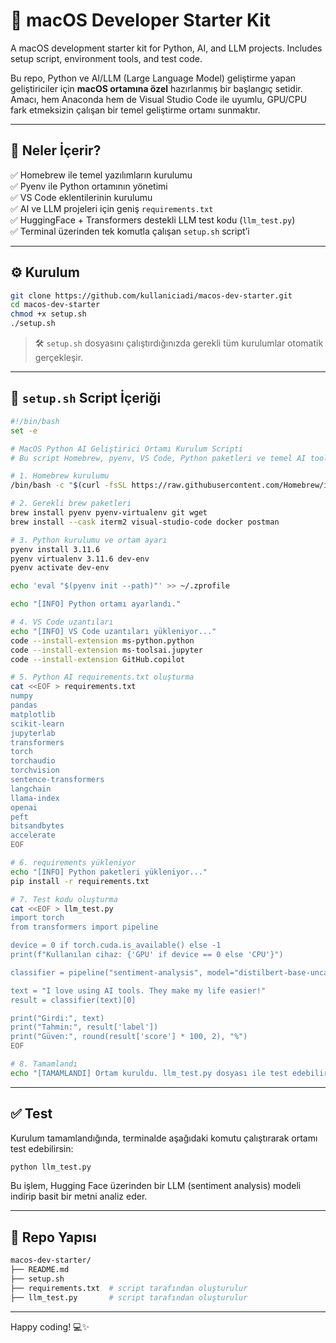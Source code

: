 # 🧠 macOS Developer Starter Kit

A macOS development starter kit for Python, AI, and LLM projects. Includes setup script, environment tools, and test code.

Bu repo, Python ve AI/LLM (Large Language Model) geliştirme yapan geliştiriciler için **macOS ortamına özel** hazırlanmış bir başlangıç setidir. Amacı, hem Anaconda hem de Visual Studio Code ile uyumlu, GPU/CPU fark etmeksizin çalışan bir temel geliştirme ortamı sunmaktır.

---

## 🚀 Neler İçerir?

✅ Homebrew ile temel yazılımların kurulumu  
✅ Pyenv ile Python ortamının yönetimi  
✅ VS Code eklentilerinin kurulumu  
✅ AI ve LLM projeleri için geniş `requirements.txt`  
✅ HuggingFace + Transformers destekli LLM test kodu (`llm_test.py`)  
✅ Terminal üzerinden tek komutla çalışan `setup.sh` script’i  

---

## ⚙️ Kurulum

```bash
git clone https://github.com/kullaniciadi/macos-dev-starter.git
cd macos-dev-starter
chmod +x setup.sh
./setup.sh
```

> 🛠 `setup.sh` dosyasını çalıştırdığınızda gerekli tüm kurulumlar otomatik gerçekleşir.

---

## 📜 `setup.sh` Script İçeriği

```bash
#!/bin/bash
set -e

# MacOS Python AI Geliştirici Ortamı Kurulum Scripti
# Bu script Homebrew, pyenv, VS Code, Python paketleri ve temel AI tool'larını kurar

# 1. Homebrew kurulumu
/bin/bash -c "$(curl -fsSL https://raw.githubusercontent.com/Homebrew/install/HEAD/install.sh)"

# 2. Gerekli brew paketleri
brew install pyenv pyenv-virtualenv git wget
brew install --cask iterm2 visual-studio-code docker postman

# 3. Python kurulumu ve ortam ayarı
pyenv install 3.11.6
pyenv virtualenv 3.11.6 dev-env
pyenv activate dev-env

echo 'eval "$(pyenv init --path)"' >> ~/.zprofile

echo "[INFO] Python ortamı ayarlandı."

# 4. VS Code uzantıları
echo "[INFO] VS Code uzantıları yükleniyor..."
code --install-extension ms-python.python
code --install-extension ms-toolsai.jupyter
code --install-extension GitHub.copilot

# 5. Python AI requirements.txt oluşturma
cat <<EOF > requirements.txt
numpy
pandas
matplotlib
scikit-learn
jupyterlab
transformers
torch
torchaudio
torchvision
sentence-transformers
langchain
llama-index
openai
peft
bitsandbytes
accelerate
EOF

# 6. requirements yükleniyor
echo "[INFO] Python paketleri yükleniyor..."
pip install -r requirements.txt

# 7. Test kodu oluşturma
cat <<EOF > llm_test.py
import torch
from transformers import pipeline

device = 0 if torch.cuda.is_available() else -1
print(f"Kullanılan cihaz: {'GPU' if device == 0 else 'CPU'}")

classifier = pipeline("sentiment-analysis", model="distilbert-base-uncased-finetuned-sst-2-english", device=device)

text = "I love using AI tools. They make my life easier!"
result = classifier(text)[0]

print("Girdi:", text)
print("Tahmin:", result['label'])
print("Güven:", round(result['score'] * 100, 2), "%")
EOF

# 8. Tamamlandı
echo "[TAMAMLANDI] Ortam kuruldu. llm_test.py dosyası ile test edebilirsin."
```

---

## ✅ Test

Kurulum tamamlandığında, terminalde aşağıdaki komutu çalıştırarak ortamı test edebilirsin:

```bash
python llm_test.py
```

Bu işlem, Hugging Face üzerinden bir LLM (sentiment analysis) modeli indirip basit bir metni analiz eder.

---

## 📂 Repo Yapısı

```bash
macos-dev-starter/
├── README.md
├── setup.sh
├── requirements.txt  # script tarafından oluşturulur
├── llm_test.py       # script tarafından oluşturulur
```

---

Happy coding! 💻✨

